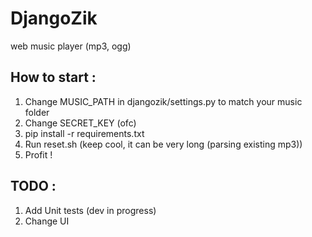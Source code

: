 DjangoZik
=========

web music player (mp3, ogg)

How to start :
--------------
1. Change MUSIC_PATH in djangozik/settings.py to match your music folder
2. Change SECRET_KEY (ofc)
3. pip install -r requirements.txt
4. Run reset.sh (keep cool, it can be very long (parsing existing mp3))
5. Profit !

TODO :
------

1. Add Unit tests (dev in progress)
2. Change UI

